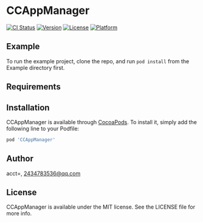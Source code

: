 # CCAppManager

[![CI Status](https://img.shields.io/travis/acct<blob>=<NULL>/CCAppManager.svg?style=flat)](https://travis-ci.org/acct<blob>=<NULL>/CCAppManager)
[![Version](https://img.shields.io/cocoapods/v/CCAppManager.svg?style=flat)](https://cocoapods.org/pods/CCAppManager)
[![License](https://img.shields.io/cocoapods/l/CCAppManager.svg?style=flat)](https://cocoapods.org/pods/CCAppManager)
[![Platform](https://img.shields.io/cocoapods/p/CCAppManager.svg?style=flat)](https://cocoapods.org/pods/CCAppManager)

## Example

To run the example project, clone the repo, and run `pod install` from the Example directory first.

## Requirements

## Installation

CCAppManager is available through [CocoaPods](https://cocoapods.org). To install
it, simply add the following line to your Podfile:

```ruby
pod 'CCAppManager'
```

## Author

acct<blob>=<NULL>, 2434783536@qq.com

## License

CCAppManager is available under the MIT license. See the LICENSE file for more info.
